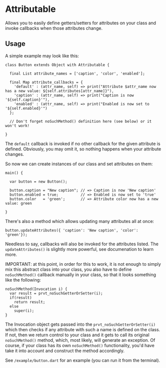 Attributable
============
Allows you to easily define getters/setters for attributes on your class
and invoke callbacks when those attributes change.

Usage
-----

A simple example may look like this:

    class Button extends Object with Attributable {

      final List attribute_names = ['caption', 'color', 'enabled'];

      final Map attribute_callbacks = {
        'default' : (attr_name, self) => print("Attribute $attr_name now has a new value: ${self.attributes[attr_name]}"), 
        'caption' : (attr_name, self) => print("Caption is now '${self.caption}'"), 
        'enabled' : (attr_name, self) => print("Enabled is now set to '${self.enabled}'") 
      };

      // Don't forget noSuchMethod() definition here (see below) or it won't work!

    }

The `default` callback is invoked if no other callback for the given attribute is defined.
Obviously, you may omit it, so nothing happens when your attribute changes.

So now we can create instances of our class and set attributes on them:

    main() {

      var button = new Button();

      button.caption = "New caption"; // => Caption is now 'New caption' 
      button.enabled = true;          // => Enabled is now set to 'true' 
      button.color   = 'green';       // => Attribute color now has a new value: green

    }

There's also a method which allows updating many attributes all at once:

    button.updateAttributes({ 'caption': 'New caption', 'color': 'green'});

Needless to say, callbacks will also be invoked for the attributes listed.
The `updateAttributes()` is slightly more powerful, see documenation to learn more.

IMPORTANT: at this point, in order for this to work, it is not enough to simply mix this
abstract class into your class, you also have to define `noSuchMethod()` callback
manually in your class, so that it looks something like the following:

    noSuchMethod(Invocation i) {  
      var result = prvt_noSuchGetterOrSetter(i);
      if(result)
        return result;
      else
        super(i);
    }

The Invocation object gets passed into the `prvt_noSuchGetterOrSetter(i)`
which then checks if any attribute with such a name is defined on the class.
If not, then we return control to your class and it gets to call its original
`noSuchMethod()` method, which, most likely, will generate an exception.
Of course, if your class has its own `noSuchMethod()` functionality, you'd have
take it into account and construct the method accordingly.

See `/example/button.dart` for an example (you can run it from the terminal).
